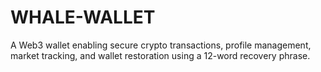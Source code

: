 # WHALE-WALLET
A Web3 wallet enabling secure crypto transactions, profile management, market tracking, and wallet restoration using a 12-word recovery phrase.
